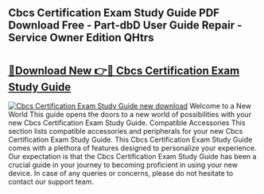 ## Cbcs Certification Exam Study Guide PDF Download Free - Part-dbD User Guide Repair - Service Owner Edition QHtrs

# <h2><a href="http://bc56042.oget.top/?id=Cbcs+Certification+Exam+Study+Guide">🔗Download New 👉🔴 Cbcs Certification Exam Study Guide</a></h2>

[![Cbcs Certification Exam Study Guide new download](https://i.imgur.com/5g1atiW.png)](http://bc56042.oget.top/?id=Cbcs+Certification+Exam+Study+Guide)
Welcome to a New World This guide opens the doors to a new world of possibilities with your new Cbcs Certification Exam Study Guide. Compatible Accessories This section lists compatible accessories and peripherals for your new Cbcs Certification Exam Study Guide. This Cbcs Certification Exam Study Guide comes with a plethora of features designed to personalize your experience. Our expectation is that the Cbcs Certification Exam Study Guide has been a crucial guide in your journey to becoming proficient in using your new device. In case of any queries or concerns, please do not hesitate to contact our support team.
